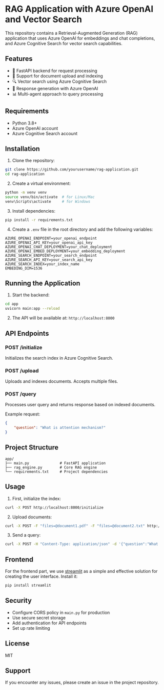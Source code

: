 # RAG Application with Azure OpenAI and Vector Search

This repository contains a Retrieval-Augmented Generation (RAG) application that uses Azure OpenAI for embeddings and chat completions, and Azure Cognitive Search for vector search capabilities.

## Features

- 🚀 FastAPI backend for request processing
- 📝 Support for document upload and indexing
- 🔍 Vector search using Azure Cognitive Search
- 🤖 Response generation with Azure OpenAI
- 📊 Multi-agent approach to query processing

## Requirements

- Python 3.8+
- Azure OpenAI account
- Azure Cognitive Search account

## Installation

1. Clone the repository:
```bash
git clone https://github.com/yourusername/rag-application.git
cd rag-application
```

2. Create a virtual environment:
```bash
python -m venv venv
source venv/bin/activate  # for Linux/Mac
venv\Scripts\activate     # for Windows
```

3. Install dependencies:
```bash
pip install -r requirements.txt
```

4. Create a `.env` file in the root directory and add the following variables:
```env
AZURE_OPENAI_ENDPOINT=your_openai_endpoint
AZURE_OPENAI_API_KEY=your_openai_api_key
AZURE_OPENAI_CHAT_DEPLOYMENT=your_chat_deployment
AZURE_OPENAI_EMBED_DEPLOYMENT=your_embedding_deployment
AZURE_SEARCH_ENDPOINT=your_search_endpoint
AZURE_SEARCH_API_KEY=your_search_api_key
AZURE_SEARCH_INDEX=your_index_name
EMBEDING_DIM=1536
```

## Running the Application

1. Start the backend:
```bash
cd app
uvicorn main:app --reload
```

2. The API will be available at: `http://localhost:8000`

## API Endpoints

### POST /initialize
Initializes the search index in Azure Cognitive Search.

### POST /upload
Uploads and indexes documents. Accepts multiple files.

### POST /query
Processes user query and returns response based on indexed documents.

Example request:
```json
{
    "question": "What is attention mechanism?"
}
```

## Project Structure

```
app/
├── main.py              # FastAPI application
├── rag_engine.py        # Core RAG engine
└── requirements.txt     # Project dependencies
```

## Usage

1. First, initialize the index:
```bash
curl -X POST http://localhost:8000/initialize
```

2. Upload documents:
```bash
curl -X POST -F "files=@document1.pdf" -F "files=@document2.txt" http://localhost:8000/upload
```

3. Send a query:
```bash
curl -X POST -H "Content-Type: application/json" -d '{"question":"What is attention mechanism?"}' http://localhost:8000/query
```

## Frontend

For the frontend part, we use [streamlit](https://streamlit.io/) as a simple and effective solution for creating the user interface. Install it:

```bash
pip install streamlit
```

## Security

- Configure CORS policy in `main.py` for production
- Use secure secret storage
- Add authentication for API endpoints
- Set up rate limiting

## License

MIT

## Support

If you encounter any issues, please create an issue in the project repository.